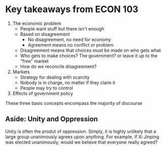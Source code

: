 # Key takeaways from ECON 103

1. The economic problem
   - People want stuff but there isn't enough
   - Based on disagreement
     - No disagreement, no need for economy
     - Agreement means no conflict or problem
   - Disagreement means that choices must be made on who gets what
   - Who gets to make choices? The government? or leave it up to the "free" market
   - How do we reconcile disagreement?
2. Markets
   - Strategy for dealing with scarcity
   - Nobody is in charge, no matter if they claim it
   - People may *try* to control
3. Effects of government policy

These three basic concepts encompass the majority of discourse

## Aside: Unity and Oppression

Unity is often the produt of oppression. Simply, it is highly unlikely that a large group unanimously agrees upon anything. For example, if Xi Jinping was elected unanimously, would we believe that everyone really agreed?
